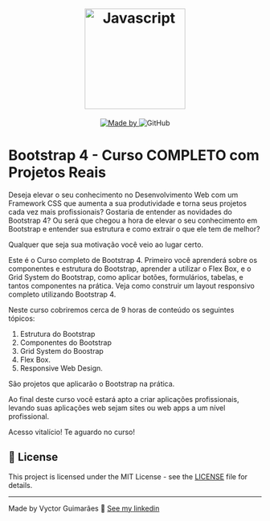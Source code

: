 <h1 align="center">
	<img alt="Javascript" src="https://getbootstrap.com/docs/4.5/assets/img/bootstrap-icons.png" width="200px" />
</h1>


<p align="center">
	<a href="https://www.linkedin.com/in/vyctorguimaraes/" target="_blank" rel="noopener noreferrer">
    <img alt="Made by" src="https://img.shields.io/badge/made%20by-vyctor%20guimarães-%23FF9000">
  </a>
 <img alt="GitHub" src="https://img.shields.io/github/license/EliasGcf/gobarber?color=%23FF9000">
</p>

# Bootstrap 4 - Curso COMPLETO com Projetos Reais

Deseja elevar o seu conhecimento no Desenvolvimento Web com um Framework CSS que aumenta a sua produtividade e torna seus projetos cada vez mais profissionais? Gostaria de entender as novidades do Bootstrap 4? Ou será que chegou a hora de elevar o seu conhecimento em Bootstrap e entender sua estrutura e como extrair o que ele tem de melhor? 

Qualquer que seja sua motivação você veio ao lugar certo.

Este é o Curso completo de Bootstrap 4. Primeiro você aprenderá sobre os componentes e estrutura do Bootstrap, aprender a utilizar o Flex Box, e o Grid System do Bootstrap, como aplicar botões, formulários, tabelas, e tantos componentes na prática. Veja como construir um layout responsivo completo utilizando Bootstrap 4.

Neste curso cobriremos cerca de 9 horas de conteúdo os seguintes tópicos:

1) Estrutura do Bootstrap 
2) Componentes do Bootstrap 
3) Grid System do Boostrap 
4) Flex Box. 
5) Responsive Web Design. 

São projetos que aplicarão o Bootstrap na prática.

Ao final deste curso você estará apto a criar aplicações profissionais, levando suas aplicações web sejam sites ou web apps a um nível profissional.

Acesso vitalício! Te aguardo no curso!

## 📝 License

This project is licensed under the MIT License - see the [LICENSE](LICENSE) file for details.

---

Made by Vyctor Guimarães 👋 [See my linkedin](https://www.linkedin.com/in/vyctorguimaraes/)
